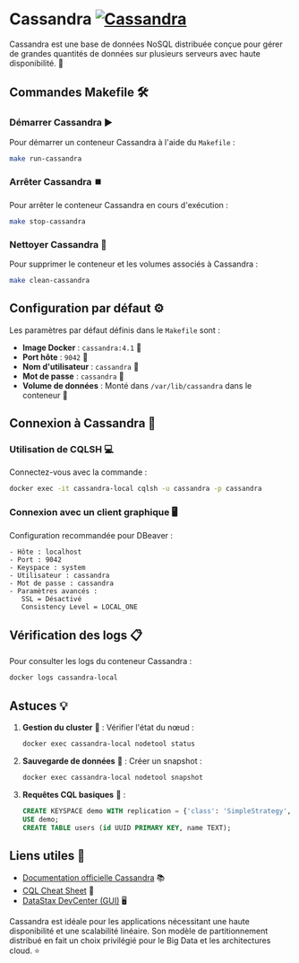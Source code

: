 # Cassandra [![Cassandra](https://img.shields.io/badge/Cassandra-1287B1?logo=apachecassandra&logoColor=white)](https://cassandra.apache.org)

Cassandra est une base de données NoSQL distribuée conçue pour gérer de grandes quantités de données sur plusieurs serveurs avec haute disponibilité. 🚀


## Commandes Makefile 🛠️

### Démarrer Cassandra ▶️
Pour démarrer un conteneur Cassandra à l'aide du `Makefile` :
```bash
make run-cassandra
```

### Arrêter Cassandra ⏹️
Pour arrêter le conteneur Cassandra en cours d'exécution :
```bash
make stop-cassandra
```

### Nettoyer Cassandra 🧹
Pour supprimer le conteneur et les volumes associés à Cassandra :
```bash
make clean-cassandra
```



## Configuration par défaut ⚙️

Les paramètres par défaut définis dans le `Makefile` sont :

- **Image Docker** : `cassandra:4.1` 🐳
- **Port hôte** : `9042` 🔌
- **Nom d'utilisateur** : `cassandra` 👤
- **Mot de passe** : `cassandra` 🔑
- **Volume de données** : Monté dans `/var/lib/cassandra` dans le conteneur 💽



## Connexion à Cassandra 🔗

### Utilisation de CQLSH 💻
Connectez-vous avec la commande :
```bash
docker exec -it cassandra-local cqlsh -u cassandra -p cassandra
```

### Connexion avec un client graphique 🖥️
Configuration recommandée pour DBeaver :
```
- Hôte : localhost
- Port : 9042
- Keyspace : system
- Utilisateur : cassandra
- Mot de passe : cassandra
- Paramètres avancés :
   SSL = Désactivé
   Consistency Level = LOCAL_ONE
```



## Vérification des logs 📋

Pour consulter les logs du conteneur Cassandra :
```bash
docker logs cassandra-local
```



## Astuces 💡

1. **Gestion du cluster** 🔄 :
    Vérifier l'état du nœud :
    ```bash
    docker exec cassandra-local nodetool status
    ```

2. **Sauvegarde de données** 💾 :
    Créer un snapshot :
    ```bash
    docker exec cassandra-local nodetool snapshot
    ```

3. **Requêtes CQL basiques** 📝 :
    ```sql
    CREATE KEYSPACE demo WITH replication = {'class': 'SimpleStrategy', 'replication_factor': 1};
    USE demo;
    CREATE TABLE users (id UUID PRIMARY KEY, name TEXT);
    ```



## Liens utiles 🔗

- [Documentation officielle Cassandra](https://cassandra.apache.org/doc/latest/) 📚
- [CQL Cheat Sheet](https://www.datastax.com/fr/learn/cql-cheat-sheet) 📑
- [DataStax DevCenter (GUI)](https://www.datastax.com/fr/devcenter) 🖥️



Cassandra est idéale pour les applications nécessitant une haute disponibilité et une scalabilité linéaire. Son modèle de partitionnement distribué en fait un choix privilégié pour le Big Data et les architectures cloud. ⭐
